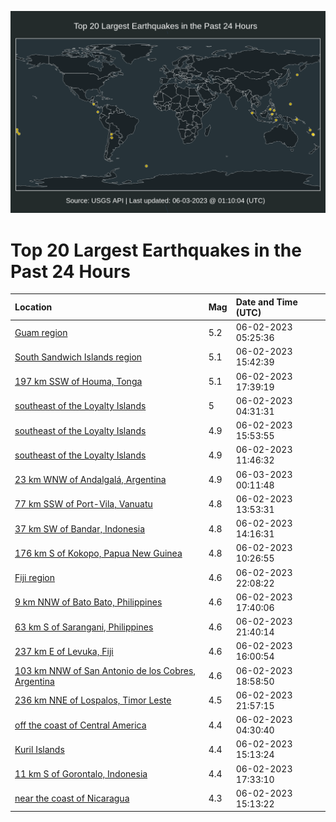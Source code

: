 ![Map](./map.png)

# Top 20 Largest Earthquakes in the Past 24 Hours

| Location | Mag | Date and Time (UTC) |
|:---|:---|:---|
| [Guam region](https://earthquake.usgs.gov/earthquakes/eventpage/us7000k5p3) | 5.2 | 06-02-2023 05:25:36 |
| [South Sandwich Islands region](https://earthquake.usgs.gov/earthquakes/eventpage/us7000k5u2) | 5.1 | 06-02-2023 15:42:39 |
| [197 km SSW of Houma, Tonga](https://earthquake.usgs.gov/earthquakes/eventpage/us7000k5ux) | 5.1 | 06-02-2023 17:39:19 |
| [southeast of the Loyalty Islands](https://earthquake.usgs.gov/earthquakes/eventpage/us7000k5nz) | 5 | 06-02-2023 04:31:31 |
| [southeast of the Loyalty Islands](https://earthquake.usgs.gov/earthquakes/eventpage/us7000k5u3) | 4.9 | 06-02-2023 15:53:55 |
| [southeast of the Loyalty Islands](https://earthquake.usgs.gov/earthquakes/eventpage/us7000k5qy) | 4.9 | 06-02-2023 11:46:32 |
| [23 km WNW of Andalgalá, Argentina](https://earthquake.usgs.gov/earthquakes/eventpage/us7000k5yb) | 4.9 | 06-03-2023 00:11:48 |
| [77 km SSW of Port-Vila, Vanuatu](https://earthquake.usgs.gov/earthquakes/eventpage/us7000k5sd) | 4.8 | 06-02-2023 13:53:31 |
| [37 km SW of Bandar, Indonesia](https://earthquake.usgs.gov/earthquakes/eventpage/us7000k5si) | 4.8 | 06-02-2023 14:16:31 |
| [176 km S of Kokopo, Papua New Guinea](https://earthquake.usgs.gov/earthquakes/eventpage/us7000k5qj) | 4.8 | 06-02-2023 10:26:55 |
| [Fiji region](https://earthquake.usgs.gov/earthquakes/eventpage/us7000k5xj) | 4.6 | 06-02-2023 22:08:22 |
| [9 km NNW of Bato Bato, Philippines](https://earthquake.usgs.gov/earthquakes/eventpage/us7000k5uy) | 4.6 | 06-02-2023 17:40:06 |
| [63 km S of Sarangani, Philippines](https://earthquake.usgs.gov/earthquakes/eventpage/us7000k5x7) | 4.6 | 06-02-2023 21:40:14 |
| [237 km E of Levuka, Fiji](https://earthquake.usgs.gov/earthquakes/eventpage/us7000k5ub) | 4.6 | 06-02-2023 16:00:54 |
| [103 km NNW of San Antonio de los Cobres, Argentina](https://earthquake.usgs.gov/earthquakes/eventpage/us7000k5vc) | 4.6 | 06-02-2023 18:58:50 |
| [236 km NNE of Lospalos, Timor Leste](https://earthquake.usgs.gov/earthquakes/eventpage/us7000k5xa) | 4.5 | 06-02-2023 21:57:15 |
| [off the coast of Central America](https://earthquake.usgs.gov/earthquakes/eventpage/us7000k5nw) | 4.4 | 06-02-2023 04:30:40 |
| [Kuril Islands](https://earthquake.usgs.gov/earthquakes/eventpage/us7000k5tz) | 4.4 | 06-02-2023 15:13:24 |
| [11 km S of Gorontalo, Indonesia](https://earthquake.usgs.gov/earthquakes/eventpage/us7000k5uv) | 4.4 | 06-02-2023 17:33:10 |
| [near the coast of Nicaragua](https://earthquake.usgs.gov/earthquakes/eventpage/us7000k5tx) | 4.3 | 06-02-2023 15:13:22 |
